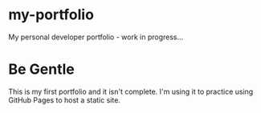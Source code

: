 # my-portfolio
My personal developer portfolio - work in progress...

# Be Gentle
This is my first portfolio and it isn't complete. I'm using it to practice using GitHub Pages to host a static site.  
